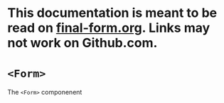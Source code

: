 # This documentation is meant to be read on [final-form.org](https://final-form.org/docs/react-final-form/api/Form). Links may not work on Github.com.

# `<Form>`

The `<Form>` componenent
